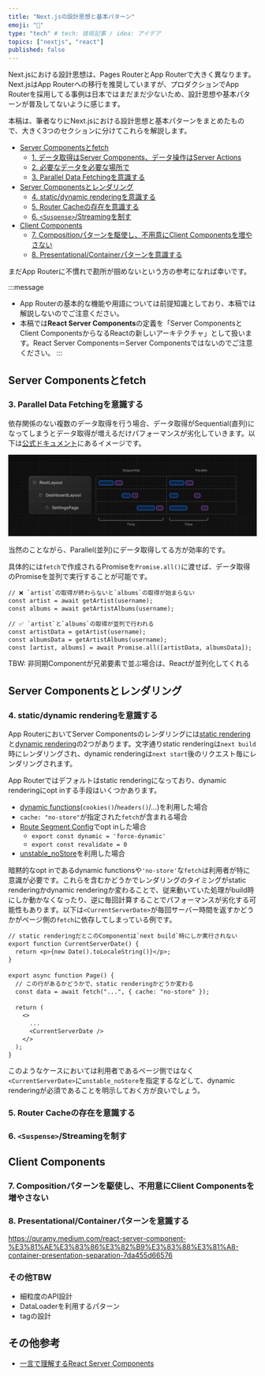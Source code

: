 ```yaml
---
title: "Next.jsの設計思想と基本パターン"
emoji: "📕"
type: "tech" # tech: 技術記事 / idea: アイデア
topics: ["nextjs", "react"]
published: false
---
```


Next.jsにおける設計思想は、Pages RouterとApp Routerで大きく異なります。Next.jsはApp Routerへの移行を推奨していますが、プロダクションでApp Routerを採用してる事例は日本ではまだまだ少ないため、設計思想や基本パターンが普及してないように感じます。

本稿は、筆者なりにNext.jsにおける設計思想と基本パターンをまとめたもので、大きく3つのセクションに分けてこれらを解説します。

- [Server Componentsとfetch](#Server-Componentsとfetch)
  - [1. データ取得はServer Components、データ操作はServer Actions](#1-データ取得はServer-Componentsデータ操作はServer-Actions)
  - [2. 必要なデータを必要な場所で](#2-必要なデータを必要な場所で)
  - [3. Parallel Data Fetchingを意識する](#3-Parallel-Data-Fetchingを意識する)
- [Server Componentsとレンダリング](#Server-Componentsとレンダリング)
  - [4. static/dynamic renderingを意識する](#4-staticdynamic-renderingを意識する)
  - [5. Router Cacheの存在を意識する](#5-Router-Cacheの存在を意識する)
  - [6. `<Suspense>`/Streamingを制す](#6-SuspenseStreamingを制す)
- [Client Components](#Client-Components)
  - [7. Compositionパターンを駆使し、不用意にClient Componentsを増やさない](#7-Compositionパターンを駆使し不用意にClient-Componentsを増やさない)
  - [8. Presentational/Containerパターンを意識する](#8-PresentationalContainerパターンを意識する)

まだApp Routerに不慣れで勘所が掴めないという方の参考になれば幸いです。

:::message

- App Routerの基本的な機能や用語については前提知識としており、本稿では解説しないのでご注意ください。
- 本稿では**React Server Components**の定義を「Server ComponentsとClient ComponentsからなるReactの新しいアーキテクチャ」として扱います。React Server Components＝Server Componentsではないのでご注意ください。
  :::

## Server Componentsとfetch

### 3. Parallel Data Fetchingを意識する

依存関係のない複数のデータ取得を行う場合、データ取得がSequential(直列)になってしまうとデータ取得が増えるだけパフォーマンスが劣化していきます。以下は[公式ドキュメント](https://nextjs.org/docs/app/building-your-application/data-fetching/patterns#parallel-and-sequential-data-fetching)にあるイメージです。

![データ取得のウォーターフォール](/images/nextjs-basic-principle/sequential-fetching.png)

当然のことながら、Parallel(並列)にデータ取得してる方が効率的です。

具体的には`fetch`で作成されるPromiseを`Promise.all()`に渡せば、データ取得のPromiseを並列で実行することが可能です。

```tsx
// ❌ `artist`の取得が終わらないと`albums`の取得が始まらない
const artist = await getArtist(username);
const albums = await getArtistAlbums(username);
```

```tsx
// ✅ `artist`と`albums`の取得が並列で行われる
const artistData = getArtist(username);
const albumsData = getArtistAlbums(username);
const [artist, albums] = await Promise.all([artistData, albumsData]);
```

TBW: 非同期Componentが兄弟要素で並ぶ場合は、Reactが並列化してくれる

## Server Componentsとレンダリング

### 4. static/dynamic renderingを意識する

App RouterにおいてServer Componentsのレンダリングには[static rendering](https://nextjs.org/docs/app/building-your-application/rendering/server-components#static-rendering-default)と[dynamic rendering](https://nextjs.org/docs/app/building-your-application/rendering/server-components#dynamic-rendering)の2つがあります。文字通りstatic renderingは`next build`時にレンダリングされ、dynamic renderingは`next start`後のリクエスト毎にレンダリングされます。

App Routerではデフォルトはstatic renderingになっており、dynamic renderingにopt inする手段はいくつかあります。

- [dynamic functions](https://nextjs.org/docs/app/building-your-application/routing/route-handlers#dynamic-functions)(`cookies()`/`headers()`/...)を利用した場合
- `cache: "no-store"`が指定された`fetch`が含まれる場合
- [Route Segment Config](https://nextjs.org/docs/app/api-reference/file-conventions/route-segment-config)でopt inした場合
  - `export const dynamic = 'force-dynamic'`
  - `export const revalidate = 0`
- [unstable_noStore](https://nextjs.org/docs/app/api-reference/functions/unstable_noStore)を利用した場合

暗黙的なopt inであるdynamic functionsや`'no-store'`な`fetch`は利用者が特に意識が必要です。これらを含むかどうかでレンダリングのタイミングがstatic renderingかdynamic renderingか変わることで、従来動いていた処理がbuild時にしか動かなくなったり、逆に毎回計算することでパフォーマンスが劣化する可能性もあります。以下は`<CurrentServerDate>`が毎回サーバー時間を返すかどうかがページ側の`fetch`に依存してしまっている例です。

```tsx
// static renderingだとこのComponentは`next build`時にしか実行されない
export function CurrentServerDate() {
  return <p>{new Date().toLocaleString()}</p>;
}

export async function Page() {
  // この行があるかどうかで、static renderingかどうか変わる
  const data = await fetch("...", { cache: "no-store" });

  return (
    <>
      ...
      <CurrentServerDate />
    </>
  );
}
```

このようなケースにおいては利用者であるページ側ではなく`<CurrentServerDate>`に`unstable_noStore`を指定するなどして、dynamic renderingが必須であることを明示しておく方が良いでしょう。

### 5. Router Cacheの存在を意識する

### 6. `<Suspense>`/Streamingを制す

## Client Components

### 7. Compositionパターンを駆使し、不用意にClient Componentsを増やさない

### 8. Presentational/Containerパターンを意識する

https://quramy.medium.com/react-server-component-%E3%81%AE%E3%83%86%E3%82%B9%E3%83%88%E3%81%A8-container-presentation-separation-7da455d66576

### その他TBW

- 細粒度のAPI設計
- DataLoaderを利用するパターン
- tagの設計

## その他参考

- [一言で理解するReact Server Components
  ](https://zenn.dev/uhyo/articles/react-server-components-multi-stage)
